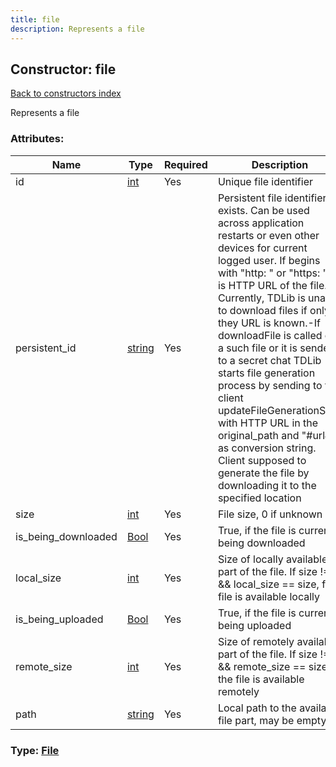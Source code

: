 ```yaml
---
title: file
description: Represents a file
---
```

## Constructor: file  
[Back to constructors index](index.md)



Represents a file

### Attributes:

| Name     |    Type       | Required | Description |
|----------|---------------|----------|-------------|
|id|[int](../types/int.md) | Yes|Unique file identifier|
|persistent\_id|[string](../types/string.md) | Yes|Persistent file identifier, if exists. Can be used across application restarts or even other devices for current logged user. If begins with "http: " or "https: ", it is HTTP URL of the file. Currently, TDLib is unable to download files if only they URL is known.-If downloadFile is called on a such file or it is sended to a secret chat TDLib starts file generation process by sending to the client updateFileGenerationStart with HTTP URL in the original_path and "#url#" as conversion string. Client supposed to generate the file by downloading it to the specified location|
|size|[int](../types/int.md) | Yes|File size, 0 if unknown|
|is\_being\_downloaded|[Bool](../types/Bool.md) | Yes|True, if the file is currently being downloaded|
|local\_size|[int](../types/int.md) | Yes|Size of locally available part of the file. If size != 0 && local_size == size, full file is available locally|
|is\_being\_uploaded|[Bool](../types/Bool.md) | Yes|True, if the file is currently being uploaded|
|remote\_size|[int](../types/int.md) | Yes|Size of remotely available part of the file. If size != 0 && remote_size == size, the file is available remotely|
|path|[string](../types/string.md) | Yes|Local path to the available file part, may be empty|



### Type: [File](../types/File.md)


